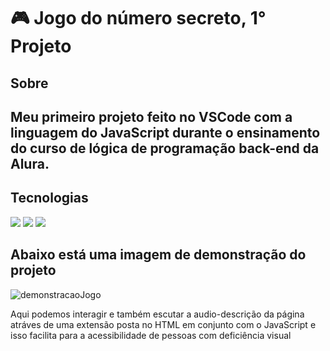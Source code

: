 <h1>🎮 Jogo do número secreto, 1° Projeto</h1>

<h2> Sobre <h2>
<p>Meu primeiro projeto feito no VSCode com a linguagem do JavaScript durante o ensinamento do curso de lógica de programação back-end da Alura.</p>

## Tecnologias
<div>
  <img src="https://img.shields.io/badge/HTML-239120?style=for-the-badge&logo=html5&logoColor=white">
  <img src="https://img.shields.io/badge/CSS-239120?&style=for-the-badge&logo=css3&logoColor=white">
  <img src="https://img.shields.io/badge/JavaScript-F7DF1E?style=for-the-badge&logo=javascript&logoColor=black">
</div>

## Abaixo está uma imagem de demonstração do projeto

![demonstracaoJogo](https://github.com/zonixy/Jogo-Numero-Secreto/assets/157077331/c6590e87-77d9-418e-88b3-47a395d8199b)

Aqui podemos interagir e também escutar a audio-descrição da página atráves de uma extensão posta no HTML em conjunto com o JavaScript e isso facilita para a acessibilidade de pessoas com deficiência visual
